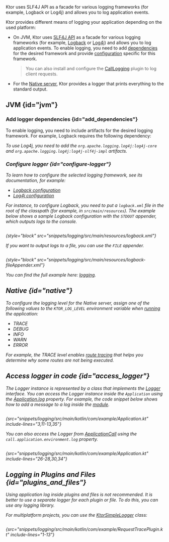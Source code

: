 [//]: # (title: Logging)


<show-structure for="chapter" depth="2"/>

<tldr>
<var name="example_name" value="logging"/>
<include from="lib.topic" element-id="download_example"/>
</tldr>

<link-summary>
Ktor uses SLF4J API as a facade for various logging frameworks (for example, Logback or Log4j) and allows you to log application events.
</link-summary>

Ktor provides different means of logging your application depending on the used platform:

- On JVM, Ktor uses [SLF4J API](http://www.slf4j.org/) as a facade for various logging frameworks (for example, [Logback](https://logback.qos.ch/) or [Log4j](https://logging.apache.org/log4j)) and allows you to log application events. 
To enable logging, you need to add [dependencies](#add_dependencies) for the desired framework and provide [configuration](#configure-logger) specific for this framework.
  > You can also install and configure the [CallLogging](call-logging.md) plugin to log client requests.
- For the [Native server](native_server.md), Ktor provides a logger that prints everything to the standard output.

## JVM {id="jvm"}
### Add logger dependencies {id="add_dependencies"}
To enable logging, you need to include artifacts for the desired logging framework.
For example, Logback requires the following dependency:

<var name="group_id" value="ch.qos.logback"/>
<var name="artifact_name" value="logback-classic"/>
<var name="version" value="logback_version"/>
<var name="version_kts" value="logbackVersion"/>
<include from="lib.topic" element-id="add_artifact"/>

To use Log4j, you need to add the `org.apache.logging.log4j:log4j-core` and `org.apache.logging.log4j:log4j-slf4j-impl` artifacts.


### Configure logger {id="configure-logger"}

To learn how to configure the selected logging framework, see its documentation, for example:
- [Logback configuration](http://logback.qos.ch/manual/configuration.html)
- [Log4j configuration](https://logging.apache.org/log4j/2.x/manual/configuration.html)

For instance, to configure Logback, you need to put a `logback.xml` file in the root of the classpath (for example, in `src/main/resources`). 
The example below shows a sample Logback configuration with the `STDOUT` appender, which outputs logs to the console.

```xml
```
{style="block" src="snippets/logging/src/main/resources/logback.xml"}

If you want to output logs to a file, you can use the `FILE` appender.

```xml
```
{style="block" src="snippets/logging/src/main/resources/logback-fileAppender.xml"}

You can find the full example here: [logging](https://github.com/ktorio/ktor-documentation/tree/%ktor_version%/codeSnippets/snippets/logging).



## Native {id="native"}

To configure the logging level for the Native server, 
assign one of the following values to the `KTOR_LOG_LEVEL` environment variable when [running](running.md) the application:
- _TRACE_
- _DEBUG_
- _INFO_
- _WARN_
- _ERROR_

For example, the _TRACE_ level enables [route tracing](Routing_in_Ktor.md#trace_routes) 
that helps you determine why some routes are not being executed.



## Access logger in code {id="access_logger"}
The Logger instance is represented by a class that implements the [Logger](https://api.ktor.io/ktor-utils/io.ktor.util.logging/-logger/index.html) interface. You can access the Logger instance inside the `Application` using the [Application.log](https://api.ktor.io/ktor-server/ktor-server-core/io.ktor.server.application/log.html) property. For example, the code snippet below shows how to add a message to a log inside the [module](Modules.md).

```kotlin
```
{src="snippets/logging/src/main/kotlin/com/example/Application.kt" include-lines="3,11-13,35"}

You can also access the Logger from [ApplicationCall](https://api.ktor.io/ktor-server/ktor-server-core/io.ktor.server.application/-application-call/index.html) using the `call.application.environment.log` property.

```kotlin
```
{src="snippets/logging/src/main/kotlin/com/example/Application.kt" include-lines="26-28,30,34"}

## Logging in Plugins and Files {id="plugins_and_files"}

Using application log inside plugins and files is not recommended. It is better to use a separate logger for each plugin or file. To do this, you can use any logging library. 

For multiplatform projects, you can use the [KtorSimpleLogger](https://api.ktor.io/ktor-utils/io.ktor.util.logging/-ktor-simple-logger.html) class:

```kotlin
```

{src="snippets/logging/src/main/kotlin/com/example/RequestTracePlugin.kt" include-lines="1-13"}
